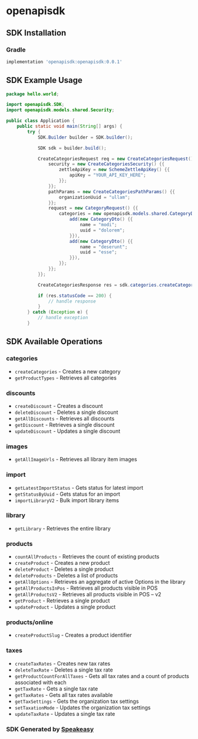 # openapisdk

<!-- Start SDK Installation -->
## SDK Installation

### Gradle

```groovy
implementation 'openapisdk:openapisdk:0.0.1'
```
<!-- End SDK Installation -->

## SDK Example Usage
<!-- Start SDK Example Usage -->
```java
package hello.world;

import openapisdk.SDK;
import openapisdk.models.shared.Security;

public class Application {
    public static void main(String[] args) {
        try {
            SDK.Builder builder = SDK.builder();

            SDK sdk = builder.build();

            CreateCategoriesRequest req = new CreateCategoriesRequest() {{
                security = new CreateCategoriesSecurity() {{
                    zettleApiKey = new SchemeZettleApiKey() {{
                        apiKey = "YOUR_API_KEY_HERE";
                    }};
                }};
                pathParams = new CreateCategoriesPathParams() {{
                    organizationUuid = "ullam";
                }};
                request = new CategoryRequest() {{
                    categories = new openapisdk.models.shared.CategoryDto[]() {{
                        add(new CategoryDto() {{
                            name = "modi";
                            uuid = "dolorem";
                        }}),
                        add(new CategoryDto() {{
                            name = "deserunt";
                            uuid = "esse";
                        }}),
                    }};
                }};
            }};

            CreateCategoriesResponse res = sdk.categories.createCategories(req);

            if (res.statusCode == 200) {
                // handle response
            }
        } catch (Exception e) {
            // handle exception
        }
```
<!-- End SDK Example Usage -->

<!-- Start SDK Available Operations -->
## SDK Available Operations

### categories

* `createCategories` - Creates a new category
* `getProductTypes` - Retrieves all categories

### discounts

* `createDiscount` - Creates a discount
* `deleteDiscount` - Deletes a single discount 
* `getAllDiscounts` - Retrieves all discounts
* `getDiscount` - Retrieves a single discount
* `updateDiscount` - Updates a single discount

### images

* `getAllImageUrls` - Retrieves all library item images

### import

* `getLatestImportStatus` - Gets status for latest import
* `getStatusByUuid` - Gets status for an import
* `importLibraryV2` - Bulk import library items

### library

* `getLibrary` - Retrieves the entire library

### products

* `countAllProducts` - Retrieves the count of existing products
* `createProduct` - Creates a new product
* `deleteProduct` - Deletes a single product
* `deleteProducts` - Deletes a list of products
* `getAllOptions` - Retrieves an aggregate of active Options in the library
* `getAllProductsInPos` - Retrieves all products visible in POS
* `getAllProductsV2` - Retrieves all products visible in POS – v2
* `getProduct` - Retrieves a single product
* `updateProduct` - Updates a single product

### products/online

* `createProductSlug` - Creates a product identifier

### taxes

* `createTaxRates` - Creates new tax rates
* `deleteTaxRate` - Deletes a single tax rate
* `getProductCountForAllTaxes` - Gets all tax rates and a count of products associated with each
* `getTaxRate` - Gets a single tax rate
* `getTaxRates` - Gets all tax rates available
* `getTaxSettings` - Gets the organization tax settings 
* `setTaxationMode` - Updates the organization tax settings
* `updateTaxRate` - Updates a single tax rate

<!-- End SDK Available Operations -->

### SDK Generated by [Speakeasy](https://docs.speakeasyapi.dev/docs/using-speakeasy/client-sdks)
